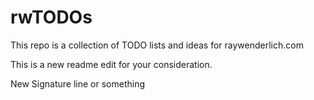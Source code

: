 # rwTODOs

This repo is a collection of TODO lists and ideas for raywenderlich.com

This is a new readme edit for your consideration. 

New Signature line or something
